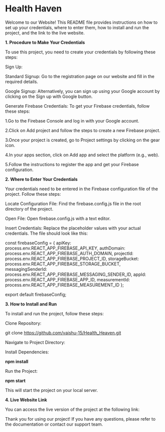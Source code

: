 <h1><b>Health Haven</b></h1>

Welcome to our Website! This README file provides instructions on how to set up your credentials, where to enter them, how to install and run the project, and the link to the live website.

<b>1. Procedure to Make Your Credentials</b>

To use this project, you need to create your credentials by following these steps:

Sign Up:

Standard Signup: Go to the registration page on our website and fill in the required details.

Google Signup: Alternatively, you can sign up using your Google account by clicking on the Sign up with Google button.

Generate Firebase Credentials: To get your Firebase credentials, follow these steps:

  1.Go to the Firebase Console and log in with your Google account.
  
  2.Click on Add project and follow the steps to create a new Firebase project.
  
  3.Once your project is created, go to Project settings by clicking on the gear icon.
  
  4.In your apps section, click on Add app and select the platform (e.g., web).
  
  5.Follow the instructions to register the app and get your Firebase configuration.

<b>2. Where to Enter Your Credentials</b>

Your credentials need to be entered in the Firebase configuration file of the project. Follow these steps:

Locate Configuration File: Find the firebase.config.js file in the root directory of the project.

Open File: Open firebase.config.js with a text editor.

Insert Credentials: Replace the placeholder values with your actual credentials. The file should look like this:

const firebaseConfig = {
    apiKey: process.env.REACT_APP_FIREBASE_API_KEY,
    authDomain: process.env.REACT_APP_FIREBASE_AUTH_DOMAIN,
    projectId: process.env.REACT_APP_FIREBASE_PROJECT_ID,
    storageBucket: process.env.REACT_APP_FIREBASE_STORAGE_BUCKET,
    messagingSenderId: process.env.REACT_APP_FIREBASE_MESSAGING_SENDER_ID,
    appId: process.env.REACT_APP_FIREBASE_APP_ID,
    measurementId: process.env.REACT_APP_FIREBASE_MEASUREMENT_ID
};

export default firebaseConfig;

<b>3. How to Install and Run</b>
 
To install and run the project, follow these steps:

Clone Repository:

git clone https://github.com/vaishu-15/Health_Heaven.git

Navigate to Project Directory:

Install Dependencies:

<b>npm install</b>

Run the Project:

<b>npm start</b>

This will start the project on your local server.

<b>4. Live Website Link</b>
 
You can access the live version of the project at the following link: 

Thank you for using our project! If you have any questions, please refer to the documentation or contact our support team.
